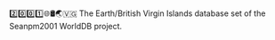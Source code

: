 2️⃣️0️⃣️0️⃣️1️⃣️🌐️🛢️🌏️🇻🇬️ The Earth/British Virgin Islands database set of the Seanpm2001 WorldDB project.
